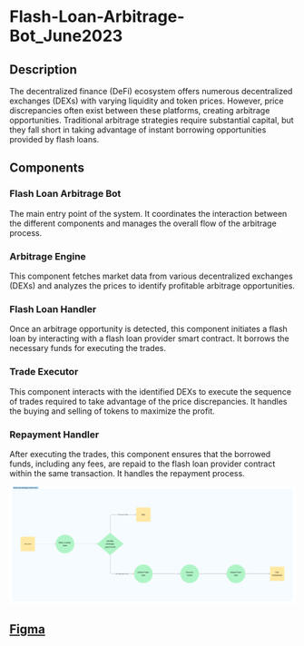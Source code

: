 # Flash-Loan-Arbitrage-Bot_June2023

## Description

The decentralized finance (DeFi) ecosystem offers numerous decentralized exchanges (DEXs) with varying liquidity and token prices. However, price discrepancies often exist between these platforms, creating arbitrage opportunities. Traditional arbitrage strategies require substantial capital, but they fall short in taking advantage of instant borrowing opportunities provided by flash loans.

## Components

### Flash Loan Arbitrage Bot

The main entry point of the system. It coordinates the interaction between the different components and manages the overall flow of the arbitrage process.

### Arbitrage Engine

This component fetches market data from various decentralized exchanges (DEXs) and analyzes the prices to identify profitable arbitrage opportunities.

### Flash Loan Handler

Once an arbitrage opportunity is detected, this component initiates a flash loan by interacting with a flash loan provider smart contract. It borrows the necessary funds for executing the trades.

### Trade Executor

This component interacts with the identified DEXs to execute the sequence of trades required to take advantage of the price discrepancies. It handles the buying and selling of tokens to maximize the profit.

### Repayment Handler

After executing the trades, this component ensures that the borrowed funds, including any fees, are repaid to the flash loan provider contract within the same transaction. It handles the repayment process.

![Flow Chart Diagram](./misc/diagram.png)

## [Figma](https://www.figma.com/file/mzUf9YeiZHsMv8zQSkNx87/flash-loan-arbitrage-bot?type=whiteboard&node-id=0%3A1&t=TvfSawJxSZboi2q6-1)
